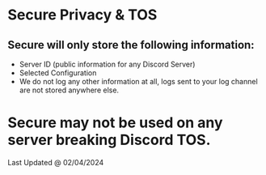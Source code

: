 # Secure Privacy & TOS

## Secure will only store the following information:
- Server ID (public information for any Discord Server)
- Selected Configuration
- We do not log any other information at all, logs sent to your log channel are not stored anywhere else.

# Secure may not be used on any server breaking Discord TOS.

Last Updated @ 02/04/2024